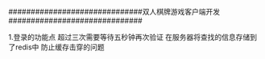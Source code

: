 ##############################双人棋牌游戏客户端开发##############################

1.登录的功能点
    超过三次需要等待五秒钟再次验证
    在服务器将查找的信息存储到了redis中  防止缓存击穿的问题
